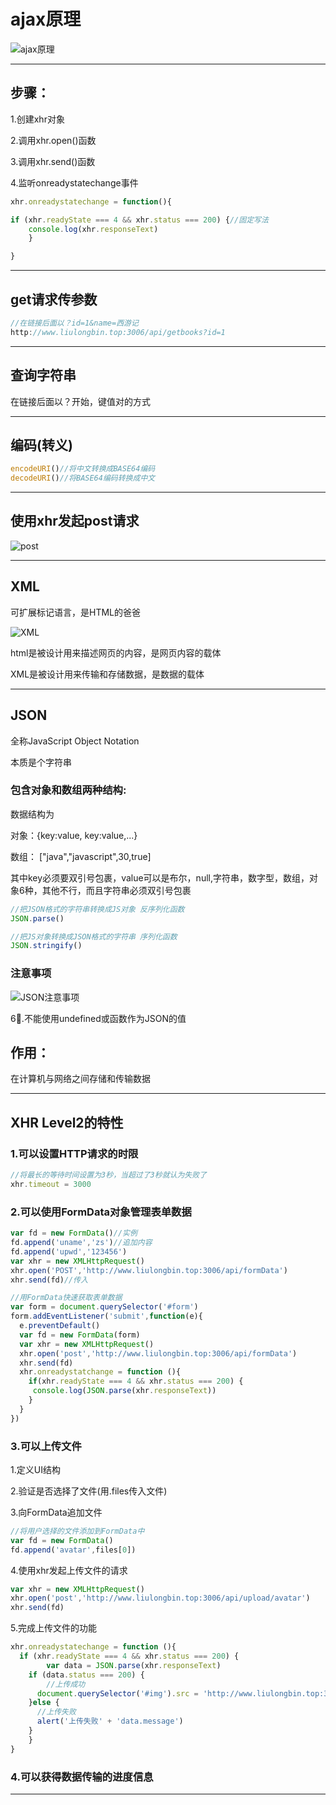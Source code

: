 # ajax原理

![ajax原理](笔记截图/ajax原理.png)

---

## 步骤：

1.创建xhr对象

2.调用xhr.open()函数

3.调用xhr.send()函数

4.监听onreadystatechange事件

```js
xhr.onreadystatechange = function(){

if (xhr.readyState === 4 && xhr.status === 200) {//固定写法
  	console.log(xhr.responseText)
	}

}
```

---

## get请求传参数

```js
//在链接后面以？id=1&name=西游记
http://www.liulongbin.top:3006/api/getbooks?id=1
```

---

## 查询字符串

在链接后面以？开始，键值对的方式

---

## 编码(转义)

```js
encodeURI()//将中文转换成BASE64编码
decodeURI()//将BASE64编码转换成中文
```

---

## 使用xhr发起post请求

![post](笔记截图/post.png)

---

## XML

可扩展标记语言，是HTML的爸爸

![XML](笔记截图/XML.png)

html是被设计用来描述网页的内容，是网页内容的载体

XML是被设计用来传输和存储数据，是数据的载体

---

## JSON

全称JavaScript Object Notation

本质是个字符串

### 包含对象和数组两种结构:

数据结构为

对象：{key:value, key:value,...}

数组： ["java","javascript",30,true]

其中key必须要双引号包裹，value可以是布尔，null,字符串，数字型，数组，对象6种，其他不行，而且字符串必须双引号包裹

```js
//把JSON格式的字符串转换成JS对象 反序列化函数
JSON.parse()

//把JS对象转换成JSON格式的字符串 序列化函数
JSON.stringify()
```

### 注意事项

![JSON注意事项](笔记截图/JSON注意事项.png)

6⃣️.不能使用undefined或函数作为JSON的值

## 作用：

在计算机与网络之间存储和传输数据

---

## XHR Level2的特性

### 1.可以设置HTTP请求的时限

```js
//将最长的等待时间设置为3秒，当超过了3秒就认为失败了
xhr.timeout = 3000
```

### 2.可以使用FormData对象管理表单数据

```js
var fd = new FormData()//实例
fd.append('uname','zs')//追加内容
fd.append('upwd','123456')
var xhr = new XMLHttpRequest()
xhr.open('POST','http://www.liulongbin.top:3006/api/formData')
xhr.send(fd)//传入
```

```js
//用FormData快速获取表单数据
var form = document.querySelector('#form')
form.addEventListener('submit',function(e){
  e.preventDefault()
  var fd = new FormData(form)
  var xhr = new XMLHttpRequest()
  xhr.open('post','http://www.liulongbin.top:3006/api/formData')
  xhr.send(fd)
  xhr.onreadystatchange = function (){
    if(xhr.readyState === 4 && xhr.status === 200) {
     console.log(JSON.parse(xhr.responseText))
    }
  }
})
```

### 3.可以上传文件

1.定义UI结构

2.验证是否选择了文件(用.files传入文件)

3.向FormData追加文件

```js
//将用户选择的文件添加到FormData中
var fd = new FormData()
fd.append('avatar',files[0])
```

4.使用xhr发起上传文件的请求

```js
var xhr = new XMLHttpRequest()
xhr.open('post','http://www.liulongbin.top:3006/api/upload/avatar')
xhr.send(fd)
```

5.完成上传文件的功能

```js
xhr.onreadystatechange = function (){
  if (xhr.readyState === 4 && xhr.status === 200) {
		var data = JSON.parse(xhr.responseText)
    if (data.status === 200) {
		//上传成功
      document.querySelector('#img').src = 'http://www.liulongbin.top:3006' + data.url
    }else {
      //上传失败
      alert('上传失败' + 'data.message')
    }
	}
}
```



### 4.可以获得数据传输的进度信息



---



### 